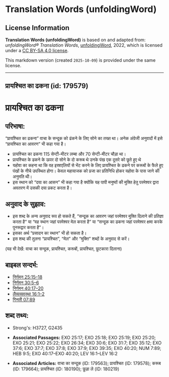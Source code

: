 # Translation Words (unfoldingWord)

## License Information

**Translation Words (unfoldingWord)** is based on and adapted from: _unfoldingWord® Translation Words_, [unfoldingWord](https://unfoldingword.org/utw), 2022, which is licensed under a [CC BY-SA 4.0 license](https://creativecommons.org/licenses/by-sa/4.0/legalcode.en).

This markdown version (created `2025-10-09`) is provided under the same license.



--------------------------------

## प्रायश्चित का ढकना (id: 179579)

प्रायश्चित का ढकना
==================

परिभाषा:
--------

“प्रायश्चित का ढकना” वाचा के सन्दूक को ढंकने के लिए सोने का तख्त था। अनेक अंग्रेजी अनुवादों में इसे “प्रायश्चित का आवरण” भी कहा गया है।

* प्रायश्चित का ढकना 115 सेन्टी\-मीटर लम्बा और 70 सेन्टी\-मीटर चौड़ा था।
* प्रायश्चित के ढकने के ऊपर दो सोने के दो करूब थे उनके पंख एक दूसरे को छूते हुए थे
* यहोवा का कहना था कि वह इस्राएलियों से भेंट करने के लिए प्रायश्चित के ढकने पर करूबों के फैले हुए पंखों के नीचे उपस्थित होगा। केवल महायाजक को प्रजा का प्रतिनिधि होकर यहोवा के पास जाने की अनुमति थी।
* इस स्थान को “दया का आसन” भी कहा गया है क्योंकि यह पापी मनुष्यों की मुक्ति हेतु परमेश्वर द्वारा अवतरण में उसकी दया प्रकट करता है।

अनुवाद के सुझाव:
----------------

* इस शब्द के अन्य अनुवाद रूप हो सकते हैं, “सन्दूक का आवरण जहां परमेश्वर मुक्ति दिलाने की प्रतिज्ञा करता है” या “वह स्थान जहां परमेश्वर मेल करता है” या “सन्दूक का ढकना जहां परमेश्वर क्षमा करके पुनरूद्वार करता है”।
* इसका अर्थ “प्रसादन का स्थान” भी हो सकता है।
* इस शब्द की तुलना “प्रायश्चित”, “मेल” और “मुक्ति” शब्दों के अनुवाद से करें।

(यह भी देखें: वाचा का सन्दूक, प्रायश्चित, करूबों, प्रायश्चित, छुटकारा दिलाना)

बाइबल सन्दर्भ:
--------------

* [निर्गमन 25:15–18](https://ref.ly/Exod25:15-Exod25:18)
* [निर्गमन 30:5–6](https://ref.ly/Exod30:5-Exod30:6)
* [निर्गमन 40:17–20](https://ref.ly/Exod40:17-Exod40:20)
* [लैव्यव्यवस्था 16:1–2](https://ref.ly/Lev16:1-Lev16:2)
* [गिनती 07:89](https://ref.ly/Num7:89)

शब्द तथ्य:
----------

* Strong's: H3727, G2435

* **Associated Passages:** EXO 25:17; EXO 25:18; EXO 25:19; EXO 25:20; EXO 25:21; EXO 25:22; EXO 26:34; EXO 30:6; EXO 31:7; EXO 35:12; EXO 37:6; EXO 37:7; EXO 37:8; EXO 37:9; EXO 39:35; EXO 40:20; NUM 7:89; HEB 9:5; EXO 40:17–EXO 40:20; LEV 16:1–LEV 16:2
* **Associated Articles:** वाचा का सन्दूक (ID: 179563); प्रायश्चित (ID: 179578); करूब (ID: 179664); प्रायश्चित (ID: 180190); छुड़ा ले (ID: 180219)

